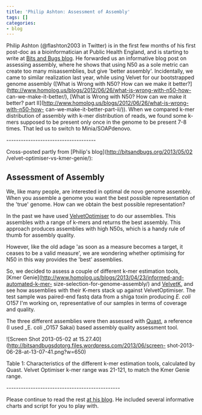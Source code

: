 ```yaml
---
title: 'Philip Ashton: Assessment of Assembly'
tags: []
categories:
- blog
---
```

Philip Ashton (@flashton2003 in Twitter) is in the first few months of his
first post-doc as a bioinformatician at Public Health England, and is starting
to write at [Bits and Bugs blog](http://bitsandbugs.org/). He forwarded us an
informative blog post on assessing assembly, where he shows that using N50 as
a sole metric can create too many misassemblies, but give 'better assembly'.
Incidentally, we came to similar realization last year, while using Velvet for
our bootstrapped genome assembly ([What is Wrong with N50? How can we make it
better?](http://www.homolog.us/blogs/2012/06/26/what-is-wrong-with-n50-how-
can-we-make-it-better/), [What is Wrong with N50? How can we make it better?
part II](http://www.homolog.us/blogs/2012/06/26/what-is-wrong-with-n50-how-
can-we-make-it-better-part-ii/)). When we compared k-mer distribution of
assembly with k-mer distribution of reads, we found some k-mers supposed to be
present only once in the genome to be present 7-8 times. That led us to switch
to Minia/SOAPdenovo.
<!--more-->

\-------------------------------------

Cross-posted partly from [Philip's blog](http://bitsandbugs.org/2013/05/02
/velvet-optimiser-vs-kmer-genie/):

## Assessment of Assembly

We, like many people, are interested in optimal de novo genome assembly. When
you assemble a genome you want the best possible representation of the 'true'
genome. How can we obtain the best possible representation?

In the past we have used
[VelvetOptimiser](http://bioinformatics.net.au/software.velvetoptimiser.shtml)
to do our assemblies. This assembles with a range of k-mers and returns the
best assembly. This approach produces assemblies with high N50s, which is a
handy rule of thumb for assembly quality.

However, like the old adage 'as soon as a measure becomes a target, it ceases
to be a valid measure', we are wondering whether optimising for N50 in this
way provides the 'best' assemblies.

So, we decided to assess a couple of different k-mer estimation tools, [Kmer
Genie](http://www.homolog.us/blogs/2013/04/23/informed-and-automated-k-mer-
size-selection-for-genome-assembly/) and
[VelvetK](http://bioinformatics.net.au/software.velvetk.shtml), and see how
assemblies with their K-mers stack up against VelvetOptimiser. The test sample
was paired-end fastq data from a shiga toxin producing _E. coli_ O157 I'm
working on, representative of our samples in terms of coverage and quality.

The three different assemblies were then assessed with
[Quast](http://bioinf.spbau.ru/quast), a reference (I used _E. coli _O157
Sakai) based assembly quality assessment tool.

![Screen Shot 2013-05-02 at
15.27.40](http://bitsandbugsdotorg.files.wordpress.com/2013/06/screen-
shot-2013-06-28-at-13-07-41.png?w=650)

Table 1: Characteristics of the different k-mer estimation tools, calculated
by Quast. Velvet Optimiser k-mer range was 21-121, to match the Kmer Genie
range.

\-----------------------------------------------

Please continue to read the rest [at his
blog](http://bitsandbugs.org/2013/05/02/velvet-optimiser-vs-kmer-genie/). He
included several informative charts and script for you to play with.

